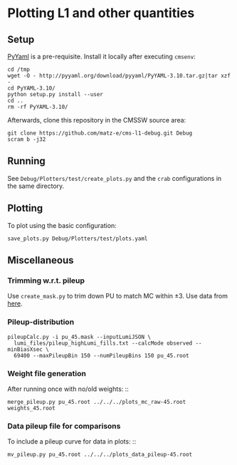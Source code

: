 # Plotting L1 and other quantities

## Setup

[PyYaml](http://pyyaml.org/wiki/PyYAML) is a pre-requisite.  Install it
locally after executing `cmsenv`:

    cd /tmp
    wget -O - http://pyyaml.org/download/pyyaml/PyYAML-3.10.tar.gz|tar xzf -
    cd PyYAML-3.10/
    python setup.py install --user
    cd ..
    rm -rf PyYAML-3.10/

Afterwards, clone this repository in the CMSSW source area:

    git clone https://github.com/matz-e/cms-l1-debug.git Debug
    scram b -j32

## Running

See `Debug/Plotters/test/create_plots.py` and the `crab` configurations in the
same directory.

## Plotting

To plot using the basic configuration:

    save_plots.py Debug/Plotters/test/plots.yaml

## Miscellaneous

### Trimming w.r.t. pileup

Use `create_mask.py` to trim down PU to match MC within ±3.  Use data
from [here][1].

[1]: https://cms-service-dqm.web.cern.ch/cms-service-dqm/CAF/certification/Collisions12/8TeV/PileUp/

### Pileup-distribution

    pileupCalc.py -i pu_45.mask --inputLumiJSON \
      lumi_files/pileup_highLumi_fills.txt --calcMode observed --minBiasXsec \ 
      69400 --maxPileupBin 150 --numPileupBins 150 pu_45.root

### Weight file generation

After running once with no/old weights: ::

    merge_pileup.py pu_45.root ../../../plots_mc_raw-45.root weights_45.root

### Data pileup file for comparisons

To include a pileup curve for data in plots: ::

    mv_pileup.py pu_45.root ../../../plots_data_pileup-45.root
